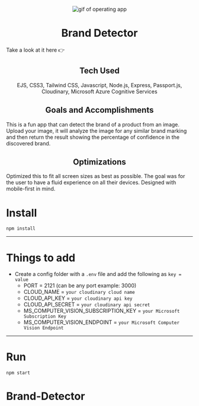 <p align="center">
<img src="public/images/Brand-Detector.gif" alt="gif of operating app" />
</p>

<h1 align="center">Brand Detector</h1>

<p>Take a look at it here 👉 </p>

<h2 align="center">Tech Used</h2> 
<p align="center"> EJS, CSS3, Tailwind CSS, Javascript, Node.js, Express, Passport.js, Cloudinary, Microsoft Azure Cognitive Services </p>

<h2 align="center">Goals and Accomplishments</h2>
This is a fun app that can detect the brand of a product from an image. Upload your image, it will analyze the image for any similar brand marking and then return the result showing the percentage of confidence in the discovered brand. 

<h2 align="center">Optimizations</h2>

Optimized this to fit all screen sizes as best as possible. The goal was for the user to have a fluid experience on all their devices. Designed with mobile-first in mind.

# Install

`npm install`

---

# Things to add

- Create a config folder with a `.env` file and add the following as `key = value`
  - PORT = 2121 (can be any port example: 3000)
  - CLOUD_NAME = `your cloudinary cloud name`
  - CLOUD_API_KEY = `your cloudinary api key`
  - CLOUD_API_SECRET = `your cloudinary api secret`
  - MS_COMPUTER_VISION_SUBSCRIPTION_KEY = `your Microsoft Subscription Key`
  - MS_COMPUTER_VISION_ENDPOINT = `your Microsoft Computer Vision Endpoint`

---

# Run

`npm start`
# Brand-Detector
